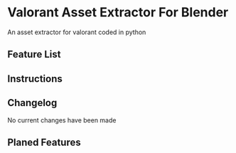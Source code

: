 # Valorant Asset Extractor For Blender

An asset extractor for valorant coded in python 

## Feature List


## Instructions

## Changelog

No current changes have been made

## Planed Features
